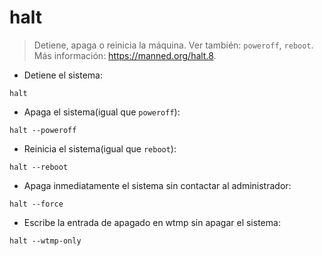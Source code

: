# halt

> Detiene, apaga o reinicia la máquina.
> Ver también: `poweroff`, `reboot`.
> Más información: <https://manned.org/halt.8>.

- Detiene el sistema:

`halt`

- Apaga el sistema(igual que `poweroff`):

`halt --poweroff`

- Reinicia el sistema(igual que `reboot`):

`halt --reboot`

- Apaga inmediatamente el sistema sin contactar al administrador:

`halt --force`

- Escribe la entrada de apagado en wtmp sin apagar el sistema:

`halt --wtmp-only`
